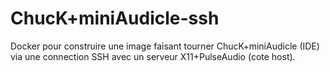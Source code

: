 # ChucK+miniAudicle-ssh

Docker pour construire une image faisant tourner ChucK+miniAudicle (IDE) via une connection SSH avec un serveur X11+PulseAudio (cote host).
